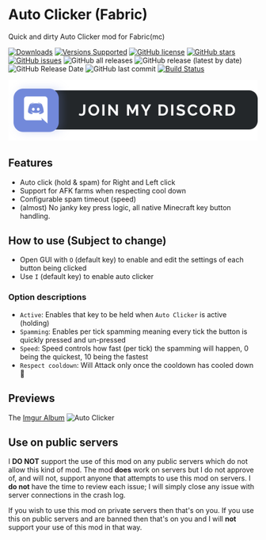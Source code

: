 # Auto Clicker (Fabric)

Quick and dirty Auto Clicker mod for Fabric(mc)

[![Downloads](http://cf.way2muchnoise.eu/full_445095_downloads.svg)](https://www.curseforge.com/minecraft/mc-mods/auto-clicker-fabric)
[![Versions Supported](http://cf.way2muchnoise.eu/versions/445095.svg)](https://www.curseforge.com/minecraft/mc-mods/auto-clicker-fabric)
[![GitHub license](https://img.shields.io/github/license/MichaelHillcox/Auto-Clicker-Fabric)](https://github.com/MichaelHillcox/Auto-Clicker-Fabric/blob/main/LICENSE)
[![GitHub stars](https://img.shields.io/github/stars/MichaelHillcox/Auto-Clicker-Fabric)](https://github.com/MichaelHillcox/Auto-Clicker-Fabric/stargazers)
[![GitHub issues](https://img.shields.io/github/issues/MichaelHillcox/Auto-Clicker-Fabric)](https://github.com/MichaelHillcox/Auto-Clicker-Fabric/issues)
![GitHub all releases](https://img.shields.io/github/downloads/michaelhillcox/Auto-Clicker-Fabric/total)
![GitHub release (latest by date)](https://img.shields.io/github/v/release/michaelhillcox/Auto-Clicker-Fabric)
![GitHub Release Date](https://img.shields.io/github/release-date/michaelhillcox/Auto-Clicker-Fabric)
![GitHub last commit](https://img.shields.io/github/last-commit/michaelhillcox/Auto-Clicker-Fabric)
[![Build Status](https://ci.mikey.pro/buildStatus/icon?job=Auto-Clicker-Fabric%2Fmain)](https://ci.mikey.pro/job/Auto-Clicker-Fabric/job/main/)


[![Discord invite link](.github/assets/discord-join-badge.svg)](https://discord.gg/yYNuqJxucJ)

## Features
- Auto click (hold & spam) for Right and Left click
- Support for AFK farms when respecting cool down
- Configurable spam timeout (speed)
- (almost) No janky key press logic, all native Minecraft key button handling.

## How to use (Subject to change)
- Open GUI with `O` (default key) to enable and edit the settings of each button being clicked
- Use `I` (default key) to enable auto clicker

### Option descriptions
- `Active`: Enables that key to be held when `Auto Clicker` is active (holding)
- `Spamming`: Enables per tick spamming meaning every tick the button is quickly pressed and un-pressed
- `Speed`: Speed controls how fast (per tick) the spamming will happen, 0 being the quickest, 10 being the fastest
- `Respect cooldown`: Will Attack only once the cooldown has cooled down :tada:

## Previews

The [Imgur Album](https://imgur.com/a/ASZXIiO)
![Auto Clicker](https://i.imgur.com/CgQk5uE.png)

## Use on public servers

I **DO NOT** support the use of this mod on any public servers which do not allow this kind of mod. The mod **does** work on servers but I do not approve of, and will not, support anyone that attempts to use this mod on servers. I **do not** have the time to review each issue; I will simply close any issue with server connections in the crash log. 

If you wish to use this mod on private servers then that's on you. If you use this on public servers and are banned then that's on you and I will **not** support your use of this mod in that way. 
